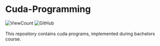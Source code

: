 # Cuda-Programming

![ViewCount](https://views.whatilearened.today/views/github/piyush26c/Cuda-Programming.svg) ![GitHub](https://img.shields.io/github/last-commit/piyush26c/Cuda-Programming?color=brightgreen)
<br><br>
This repository contains cuda programs, implemented during bachelors course.
